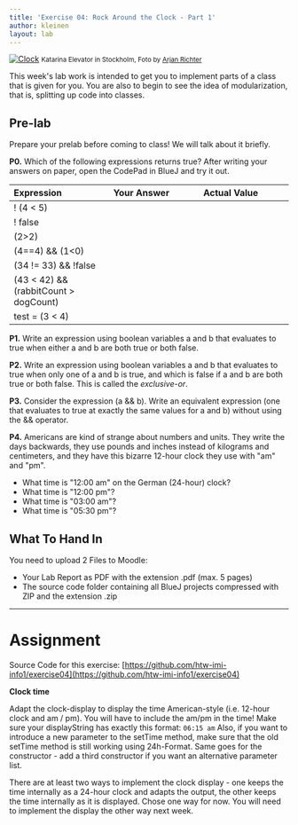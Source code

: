 ```yaml
---
title: 'Exercise 04: Rock Around the Clock - Part 1'
author: kleinen
layout: lab
---
```

<!--<span class = "attention">Not yet reviewed and published for SoSe 2021 Term!</span>-->
[![Clock](../../images/clock-stockholm-6085686394-320.jpg)](https://www.flickr.com/photos/arjanrichter/6085686394)
<small class = "float-right">Katarina Elevator in Stockholm, Foto by [Arjan Richter](https://www.flickr.com/photos/arjanrichter/6085686394)</small>


This week's lab work is intended to get you to implement parts of a class that is given for you. You are also to begin to see the idea of modularization, that is, splitting up code into classes.

## Pre-lab

<span class = "attention">
Prepare your prelab before coming to class! We will talk about it briefly.
</span>

**P0.** Which of the following expressions returns true? After writing your answers on paper, open the CodePad in BlueJ and try it out.

| Expression                            | Your Answer                                                                                                                                                                                                  | Actual Value                                                                                                                                                                                                 |
|:--------------------------------------|:-------------------------------------------------------------------------------------------------------------------------------------------------------------------------------------------------------------|:-------------------------------------------------------------------------------------------------------------------------------------------------------------------------------------------------------------|
| ! (4 < 5)                             | &nbsp;&nbsp;&nbsp;&nbsp;&nbsp;&nbsp;&nbsp;&nbsp;&nbsp;&nbsp;&nbsp;&nbsp;&nbsp;&nbsp;&nbsp;&nbsp;&nbsp;&nbsp;&nbsp;&nbsp;&nbsp;&nbsp;&nbsp;&nbsp;&nbsp;&nbsp;&nbsp;&nbsp;&nbsp;&nbsp;&nbsp;&nbsp;&nbsp;&nbsp; | &nbsp;&nbsp;&nbsp;&nbsp;&nbsp;&nbsp;&nbsp;&nbsp;&nbsp;&nbsp;&nbsp;&nbsp;&nbsp;&nbsp;&nbsp;&nbsp;&nbsp;&nbsp;&nbsp;&nbsp;&nbsp;&nbsp;&nbsp;&nbsp;&nbsp;&nbsp;&nbsp;&nbsp;&nbsp;&nbsp;&nbsp;&nbsp;&nbsp;&nbsp; |
| ! false                               |                                                                                                                                                                                                              |                                                                                                                                                                                                              |
| (2>2)                                 |                                                                                                                                                                                                              |                                                                                                                                                                                                              |
| (4==4) && (1<0)                       |                                                                                                                                                                                                              |                                                                                                                                                                                                              |
| (34 != 33) && !false                  |                                                                                                                                                                                                              |                                                                                                                                                                                                              |
| (43 < 42) && (rabbitCount > dogCount) |                                                                                                                                                                                                              |                                                                                                                                                                                                              |
| test = (3 < 4)                        |                                                                                                                                                                                                              |                                                                                                                                                                                                              |

**P1.** Write an expression using boolean variables a and b that evaluates to true when either a and b are both true or both false.

**P2.** Write an expression using boolean variables a and b that evaluates to true when only one of a and b is true, and which is false if a and b are both true or both false. This is called the _exclusive-or_.

**P3.** Consider the expression (a && b). Write an equivalent expression (one that evaluates to true at exactly the same values for a and b) without using the && operator.

**P4.** Americans are kind of strange about numbers and units. They write the days backwards, they use pounds and inches instead of kilograms and centimeters, and they have this bizarre 12-hour clock they use with "am" and "pm".

* What time is "12:00 am" on the German (24-hour) clock?
* What time is "12:00 pm"?
* What time is "03:00 am"?
* What time is "05:30 pm"?


## What To Hand In

You need to upload 2 Files to Moodle:

- Your Lab Report as PDF with the extension .pdf (max. 5 pages)
- The source code folder containing all BlueJ projects compressed with ZIP and the extension .zip

* * *

# Assignment
Source Code for this exercise:  [https://github.com/htw-imi-info1/exercise04](https://github.com/htw-imi-info1/exercise04)

**Clock time**

Adapt the clock-display to display the time American-style (i.e. 12-hour clock and am / pm). You will have to include the am/pm in the time! Make sure your displayString has exactly this format: `06:15 am`
Also, if you want to introduce a new parameter to the setTime method, make sure that the old setTime method is still working using 24h-Format. Same goes for the constructor - add a third constructor if you want an alternative parameter list.

There are at least two ways to implement the clock display - one keeps the time internally as a 24-hour clock and adapts the output, the other keeps the time internally as it is displayed. Chose one way for now. You will need to implement the display the other way next week.
